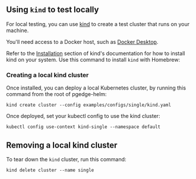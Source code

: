 ## Using `kind` to test locally

For local testing, you can use [kind](https://kind.sigs.k8s.io) to create a test cluster that runs on your machine. 

You'll need access to a Docker host, such as [Docker Desktop](https://docs.docker.com/desktop/).

Refer to the [Installation](https://kind.sigs.k8s.io/docs/user/quick-start/#installation) section of kind's documentation for how to install kind on your system.
Use this command to install `kind` with Homebrew:

### Creating a local kind cluster

Once installed, you can deploy a local Kubernetes cluster, by running this command from the root of pgedge-helm:

```shell
kind create cluster --config examples/configs/single/kind.yaml
```

Once deployed, set your kubectl config to use the kind cluster:

```shell
kubectl config use-context kind-single --namespace default
```

## Removing a local kind cluster

To tear down the `kind` cluster, run this command:

```shell
kind delete cluster --name single
```

